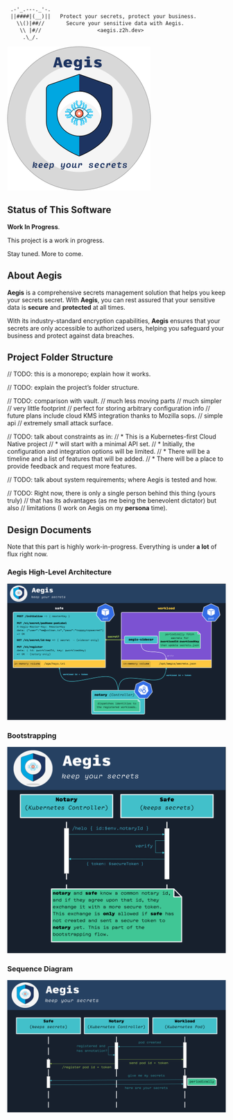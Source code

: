 ```text
 .-'_.---._'-.
 ||####|(__)||   Protect your secrets, protect your business.
   \\()|##//       Secure your sensitive data with Aegis.
    \\ |#//                  <aegis.z2h.dev>
     .\_/.
```

![Aegis](assets/aegis-banner.png "Aegis")

## Status of This Software

**Work In Progress**.

This project is a work in progress.

Stay tuned. More to come.

## About Aegis

**Aegis** is a comprehensive secrets management solution that helps you keep 
your secrets secret. With **Aegis**, you can rest assured that your sensitive 
data is **secure** and **protected** at all times. 

With its industry-standard encryption capabilities, **Aegis** ensures that your 
secrets are only accessible to authorized users, helping you safeguard your 
business and protect against data breaches.

## Project Folder Structure

// TODO: this is a monorepo; explain how it works.

// TODO: explain the project’s folder structure.

// TODO: comparison with vault.
// much less moving parts
// much simpler 
// very little footprint
// perfect for storing arbitrary configuration info
// future plans include cloud KMS integration thanks to Mozilla sops.
// simple api
// extremely small attack surface.

// TODO: talk about constraints as in:
// * This is a Kubernetes-first Cloud Native project
// * will start with a minimal API set.
// * Initially, the configuration and integration options will be limited.
// * There will be a timeline and a list of features that will be added.
// * There will be a place to provide feedback and request more features.

// TODO: talk about system requirements; where Aegis is tested and how.

// TODO: Right now, there is only a single person behind this thing (yours truly)
// that has its advantages (as me being the benevolent dictator) but also 
// limitations (I work on Aegis on my **persona** time).


## Design Documents

Note that this part is highly work-in-progress. Everything is under **a lot** of
flux right now.

### Aegis High-Level Architecture

![Aegis](assets/aegis-hla.png "Aegis High-Level Architecture")

### Bootstrapping

![Bootstrapping](assets/notary-state-handshake.png "Bootstrapping")

### Sequence Diagram

![Sequence Diagram](assets/sequence-diagram.png "Aegis High-Level Architecture")

